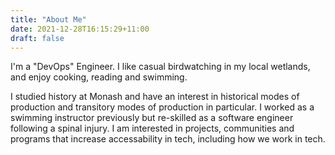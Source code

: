```yaml
---
title: "About Me"
date: 2021-12-28T16:15:29+11:00
draft: false
---
```


I'm a "DevOps" Engineer. I like casual birdwatching in my local wetlands, and enjoy cooking, reading and swimming. 

I studied history at Monash and have an interest in historical modes of production and transitory modes of production in particular. I worked as a swimming instructor previously but re-skilled as a software engineer following a spinal injury. I am interested in projects, communities and programs that increase accessability in tech, including how we work in tech.
